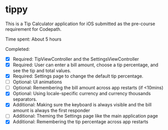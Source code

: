 # tippy
This is a Tip Calculator application for iOS submitted as the pre-course requirement for Codepath.

Time spent: About 5 hours

Completed:

* [x] Required: TipViewController and the SettingsViewController
* [x] Required: User can enter a bill amount, choose a tip percentage, and see the tip and total values.
* [x] Required: Settings page to change the default tip percentage.
* [ ] Optional: UI animations
* [ ] Optional: Remembering the bill amount across app restarts (if <10mins)
* [x] Optional: Using locale-specific currency and currency thousands separators.
* [x] Additional: Making sure the keyboard is always visible and the bill amount is always the first responder
* [ ] Additional: Theming the Settings page like the main application page
* [x] Additional: Remembering the tip percentage across app restarts

